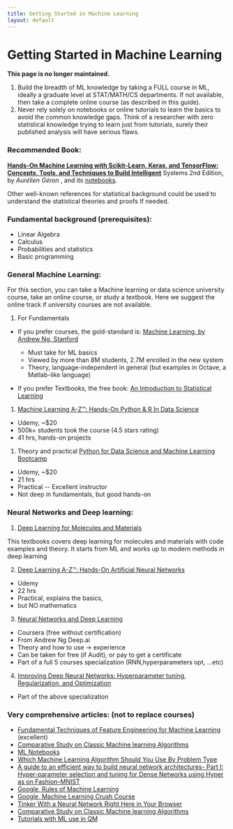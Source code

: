```yaml
---
title: Getting Started in Machine Learning
layout: default
---
```

# Getting Started in Machine Learning

**This page is no longer maintained.**

1. Build the breadth of ML knowledge by taking a FULL course in ML, ideally a graduate level at STAT/MATH/CS departments. If not available, then take a complete online course (as described in this guide).
2. Never rely solely on notebooks or online tutorials to learn the basics to avoid the common knowledge gaps. Think of a researcher with zero statistical knowledge trying to learn just from tutorials, surely their published analysis will have serious flaws.

### Recommended Book:

**[Hands-On Machine Learning with Scikit-Learn, Keras, and TensorFlow: Concepts, Tools, and Techniques to Build Intelligent](https://www.amazon.com/Hands-Machine-Learning-Scikit-Learn-TensorFlow/dp/1492032646/ref=sr_1_3?dchild=1&keywords=Hands-On+Machine+Learning+with+Scikit-Learn%2C+Keras%2C+and+TensorFlow&qid=1609349241&s=books&sr=1-3)** Systems 2nd Edition, by *Aurélien Géron* , and its [notebooks](https://github.com/ageron/handson-ml2).

Other well-known references for statistical background could be used to understand the statistical theories and proofs If needed.

### Fundamental background (prerequisites):

- Linear Algebra
- Calculus
- Probabilities and statistics
- Basic programming

### General Machine Learning:

For this section, you can take a Machine learning or data science university course, take an online course, or study a textbook. Here we suggest the online track if university courses are not available.


  1. For Fundamentals
  - If you prefer courses, the gold-standard is: [Machine Learning, by Andrew Ng, Stanford](https://www.coursera.org/learn/machine-learning)
    - Must take for ML basics
    - Viewed by more than 8M students, 2.7M enrolled in the new system
    - Theory, language-independent in general (but examples in Octave, a Matlab-like language)

  - If you prefer Textbooks, the free book: [An Introduction to Statistical Learning](https://www.statlearning.com/)

  1. [Machine Learning A-Z™: Hands-On Python & R In Data Science](https://www.udemy.com/course/machinelearning/)
  - Udemy, ~$20
  - 500k+ students took the course (4.5 stars rating)
  - 41 hrs, hands-on projects

  1. Theory and practical
  [Python for Data Science and Machine Learning Bootcamp](https://www.udemy.com/course/python-for-data-science-and-machine-learning-bootcamp/)
  - Udemy, ~$20
  - 21 hrs
  - Practical -- Excellent instructor
  - Not deep in fundamentals, but good hands-on



### Neural Networks and Deep learning:


  1. [Deep Learning for Molecules and Materials](https://whitead.github.io/dmol-book/intro.html)
  
  This textbooks covers deep learning for molecules and materials with code examples and theory. It starts from ML and works up to modern methods in deep learning
  
  2. [Deep Learning A-Z™: Hands-On Artificial Neural Networks](https://www.udemy.com/course/deeplearning/)
  - Udemy
  - 22 hrs
  - Practical, explains the basics,
  - but NO mathematics
  3. [Neural Networks and Deep Learning](https://www.coursera.org/learn/neural-networks-deep-learning?specialization=deep-learning)
  - Coursera (free without certification)
  - From Andrew Ng Deep.ai
  - Theory and how to use → experience
  - Can be taken for free (if Audit), or pay to get a certificate
  - Part of a full 5 courses specialization (RNN,hyperparameters opt, ...etc)

  4. [Improving Deep Neural Networks: Hyperparameter tuning, Regularization, and Optimization](https://www.coursera.org/learn/deep-neural-network?specialization=deep-learning)
  - Part of the above specialization

### Very comprehensive articles: (not to replace courses)

  - [Fundamental Techniques of Feature Engineering for Machine Learning](https://towardsdatascience.com/feature-engineering-for-machine-learning-3a5e293a5114) (excellent)
  - [Comparative Study on Classic Machine learning Algorithms](https://towardsdatascience.com/comparative-study-on-classic-machine-learning-algorithms-24f9ff6ab222)
  - [ML Notebooks](https://github.com/tirthajyoti/Machine-Learning-with-Python)
  - [Which Machine Learning Algorithm Should You Use By Problem Type](https://medium.com/analytics-vidhya/which-machine-learning-algorithm-should-you-use-by-problem-type-a53967326566)
  - [A guide to an efficient way to build neural network architectures- Part I: Hyper-parameter selection and tuning for Dense Networks using Hyper as on Fashion-MNIST](https://towardsdatascience.com/a-guide-to-an-efficient-way-to-build-neural-network-architectures-part-i-hyper-parameter-8129009f131b)
  - [Google, Rules of Machine Learning](https://developers.google.com/machine-learning/guides/rules-of-ml)
  - [Google, Machine Learning Crush Course](https://developers.google.com/machine-learning/crash-course)
  - [Tinker With a Neural Network Right Here in Your Browser](http://playground.tensorflow.org/#activation=tanh&batchSize=10&dataset=circle&regDataset=reg-plane&learningRate=0.03&regularizationRate=0&noise=0&networkShape=4,2&seed=0.45256&showTestData=false&discretize=false&percTrainData=50&x=true&y=true&xTimesY=false&xSquared=false&ySquared=false&cosX=false&sinX=false&cosY=false&sinY=false&collectStats=false&problem=classification&initZero=false&hideText=false)
  - [Comparative Study on Classic Machine learning Algorithms](https://towardsdatascience.com/comparative-study-on-classic-machine-learning-algorithms-24f9ff6ab222)
  - [Tutorials with ML use in QM](https://github.com/CrawfordGroup/lml)


